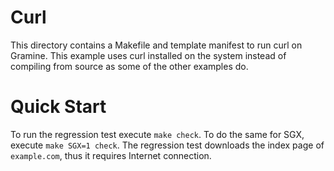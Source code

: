 # Curl

This directory contains a Makefile and template manifest to run curl on
Gramine. This example uses curl installed on the system instead of compiling
from source as some of the other examples do.

# Quick Start

To run the regression test execute ```make check```. To do the same for SGX,
execute ```make SGX=1 check```. The regression test downloads the index page of
`example.com`, thus it requires Internet connection.
